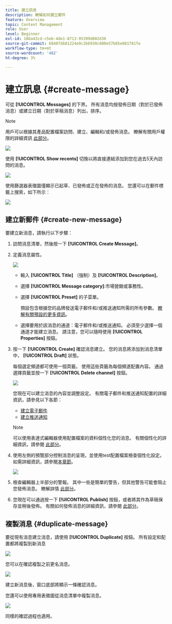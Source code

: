 ```yaml
---
title: 建立訊息
description: 瞭解如何建立郵件
feature: Overview
topic: Content Management
role: User
level: Beginner
exl-id: 186a43cd-c5eb-4de1-8713-95399d802d36
source-git-commit: 68407db81224e9c2b6930c800e57b65e081781fe
workflow-type: tm+mt
source-wordcount: '482'
ht-degree: 3%

---
```


# 建立訊息 {#create-message}

可從 **[!UICONTROL Messages]** 的下界。 所有消息均按發佈日期（對於已發佈消息）或建立日期（對於草稿消息）列出，排序。

>[!NOTE]
>
>用戶可以根據其產品配置檔案訪問、建立、編輯和/或發佈消息。 瞭解有關用戶權限的詳細資訊 [此部分](../administration/permissions.md)。

![](assets/messages-list.png)

使用 **[!UICONTROL Show recents]** 切換以將直接連結添加到您在過去5天內訪問的消息。

![](assets/show-recent-messages.png)

使用篩選器表徵圖僅顯示已起草、已發佈或正在發佈的消息。 您還可以在郵件標籤上搜索，如下所示：

![](assets/filter-messages.png)

## 建立新郵件 {#create-new-message}

要建立新消息，請執行以下步驟：

1. 訪問消息清單，然後按一下 **[!UICONTROL Create Message]**。

1. 定義消息屬性。

   ![](assets/create-message-properties.png)

   * 輸入 **[!UICONTROL Title]** （強制）及 **[!UICONTROL Description]**。

   * 選擇 **[!UICONTROL Message category]**:市場營銷或事務性。

   * 選擇 **[!UICONTROL Preset]** 的子菜單。

      預設包含根據您的品牌發送電子郵件和/或推送通知所需的所有參數。 [瞭解有關預設的更多資訊](../configuration/message-presets.md)。

   * 選擇要用於該消息的通道：電子郵件和/或推送通知。 必須至少選擇一個通道才能建立消息。
   請注意，您可以隨時使用 **[!UICONTROL Properties]** 按鈕。

1. 按一下 **[!UICONTROL Create]** 確認消息建立。 您的消息將添加到消息清單中， **[!UICONTROL Draft]** 狀態。

   每個選定頻道都可使用一個頁籤。 使用這些頁籤為每個頻道配置內容。 通過選擇頁籤並按一下 **[!UICONTROL Delete channel]** 按鈕。

   ![](assets/create-messages-content.png)

   您現在可以建立消息的內容並調整設定。 有關電子郵件和推送通知配置的詳細資訊，請參見以下各節：

   * [建立電子郵件](create-email.md)
   * [建立推送通知](create-push.md)

   >[!NOTE]
   >   
   >可以使用表達式編輯器使用配置檔案的資料個性化您的消息。 有關個性化的詳細資訊，請參閱 [此部分](../personalization/personalize.md)。

1. 使用左側的預覽部分控制消息的呈現，並使用test配置檔案檢查個性化設定。 如需詳細資訊，請參閱[本章節](preview.md)。

   ![](assets/messages-simple-preview.png)

1. 檢查編輯器上半部分的警報。  其中一些是簡單的警告，但其他警告可能會阻止您發佈消息。 瞭解詳情 [此部分](alerts.md)。

1. 您現在可以通過按一下 **[!UICONTROL Publish]** 按鈕，或者將其作為草稿保存並稍後發佈。 有關如何發佈消息的詳細資訊，請參閱 [此部分](publish-manage-message.md)。

## 複製消息 {#duplicate-message}

要從現有消息建立消息，請使用 **[!UICONTROL Duplicate]** 按鈕。 所有設定和配置都將複製到新消息

![](assets/message-duplicate.png)

您可以在確認複製之前更名消息。

![](assets/message-duplicate-confirm.png)

建立新消息後，窗口底部將顯示一條確認消息。

您還可以使用專用表徵圖從消息清單中複製消息。

![](assets/message-duplicate-from-list.png)

同樣的確認過程也適用。
